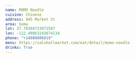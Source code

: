 ```yaml
---
name: MOMO Noodle
cuisine: Chinese
address: 945 Market St
area: Soma
lat: 37.78304733972507
lon: -122.40863243674134
phone: "+14088006819"
menu: https://saluhallmarket.com/eat/detail/momo-noodle
drinks: True
---
```

